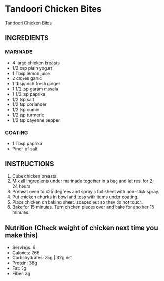 # Tandoori Chicken Bites

[Tandoori Chicken Bites](https://www.budgetbytes.com/tandoori-chicken-bites/)

## INGREDIENTS

### MARINADE
- 4 large chicken breasts
- 1/2 cup plain yogurt 
- 1 Tbsp lemon juice 
- 2 cloves garlic 
- 1 tbsp/inch fresh ginger 
- 1 1/2 tsp garam masala
- 1 1/2 tsp paprika
- 1/2 tsp salt
- 1/2 tsp coriander
- 1/2 tsp cumin
- 1/2 tsp turmeric
- 1/2 tsp cayenne pepper

### COATING
- 1 Tbsp paprika
- Pinch of salt

## INSTRUCTIONS

1. Cube chicken breasts.
1. Mix all ingredients under marinade together in a bag and let rest for 2-24 hours.
1. Preheat oven to 425 degrees and spray a foil sheet with non-stick spray. 
1. Put chicken chunks in bowl and toss with items under coating.
1. Place chicken on baking sheet, spaced out so they do not touch. 
1. Bake for 15 minutes. Turn chicken pieces over and bake for another 15 minutes. 

## Nutrition (Check weight of chicken next time you make this)

- Servings: 6
- Calories: 266
- Carbohydrates: 35g | 32g net
- Protein: 38g
- Fat: 3g
- Fiber: 3g
